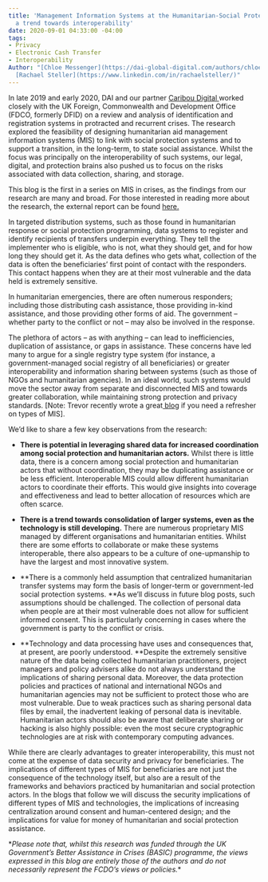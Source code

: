 ```yaml
---
title: 'Management Information Systems at the Humanitarian-Social Protection Nexus:
  a trend towards interoperability'
date: 2020-09-01 04:33:00 -04:00
tags:
- Privacy
- Electronic Cash Transfer
- Interoperability
Author: "[Chloe Messenger](https://dai-global-digital.com/authors/chloe-messenger/)
  [Rachael Steller](https://www.linkedin.com/in/rachaelsteller/)"
---
```


In late 2019 and early 2020, DAI and our partner [Caribou Digital ](https://www.cariboudigital.net/)worked closely with the UK Foreign, Commonwealth and Development Office (FDCO, formerly DFID) on a review and analysis of identification and registration systems in protracted and recurrent crises. The research explored the feasibility of designing humanitarian aid management information systems (MIS) to link with social protection systems and to support a transition, in the long-term, to state social assistance. Whilst the focus was principally on the interoperability of such systems, our legal, digital, and protection brains also pushed us to focus on the risks associated with data collection, sharing, and storage.

This blog is the first in a series on MIS in crises, as the findings from our research are many and broad. For those interested in reading more about the research, the external report can be found [here.](https://www.dai.com/uploads/bsic-MIS-2020.pdf)

<!--more-->

In targeted distribution systems, such as those found in humanitarian response or social protection programming, data systems to register and identify recipients of transfers underpin everything. They tell the implementer who is eligible, who is not, what they should get, and for how long they should get it. As the data defines who gets what, collection of the data is often the beneficiaries’ first point of contact with the responders. This contact happens when they are at their most vulnerable and the data held is extremely sensitive.

In humanitarian emergencies, there are often numerous responders; including those distributing cash assistance, those providing in-kind assistance, and those providing other forms of aid. The government – whether party to the conflict or not – may also be involved in the response.

The plethora of actors – as with anything – can lead to inefficiencies, duplication of assistance, or gaps in assistance. These concerns have led many to argue for a single registry type system (for instance, a government-managed social registry of all beneficiaries) or greater interoperability and information sharing between systems (such as those of NGOs and humanitarian agencies). In an ideal world, such systems would move the sector away from separate and disconnected MIS and towards greater collaboration, while maintaining strong protection and privacy standards. \[Note: Trevor recently wrote a great[ blog](https://dai-global-digital.com/the-back-end-of-management-information-systems.html) if you need a refresher on types of MIS\].

We’d like to share a few key observations from the research:

* **There is potential in leveraging shared data for increased coordination** **among social protection and humanitarian actors.** Whilst there is little data, there is a concern among social protection and humanitarian actors that without coordination, they may be duplicating assistance or be less efficient. Interoperable MIS could allow different humanitarian actors to coordinate their efforts. This would give insights into coverage and effectiveness and lead to better allocation of resources which are often scarce.


* **There is a trend towards consolidation of larger systems, even as the technology is still developing.** There are numerous proprietary MIS managed by different organisations and humanitarian entities. Whilst there are some efforts to collaborate or make these systems interoperable, there also appears to be a culture of one-upmanship to have the largest and most innovative system.


* \*\*There is a commonly held assumption that centralized humanitarian transfer systems may form the basis of longer-term or government-led social protection systems. \*\*As we’ll discuss in future blog posts, such assumptions should be challenged. The collection of personal data when people are at their most vulnerable does not allow for sufficient informed consent. This is particularly concerning in cases where the government is party to the conflict or crisis.


* \*\*Technology and data processing have uses and consequences that, at present, are poorly understood. \*\*Despite the extremely sensitive nature of the data being collected humanitarian practitioners, project managers and policy advisers alike do not always understand the implications of sharing personal data. Moreover, the data protection policies and practices of national and international NGOs and humanitarian agencies may not be sufficient to protect those who are most vulnerable. Due to weak practices such as sharing personal data files by email, the inadvertent leaking of personal data is inevitable. Humanitarian actors should also be aware that deliberate sharing or hacking is also highly possible: even the most secure cryptographic technologies are at risk with contemporary computing advances.

While there are clearly advantages to greater interoperability, this must not come at the expense of data security and privacy for beneficiaries. The implications of different types of MIS for beneficiaries are not just the consequence of the technology itself, but also are a result of the frameworks and behaviors practiced by humanitarian and social protection actors. In the blogs that follow we will discuss the security implications of different types of MIS and technologies, the implications of increasing centralization around consent and human-centered design; and the implications for value for money of humanitarian and social protection assistance.

\**Please note that, whilst this research was funded through the UK Government’s Better Assistance in Crises (BASIC) programme, the views expressed in this blog are entirely those of the authors and do not necessarily represent the FCDO’s views or policies.*\*